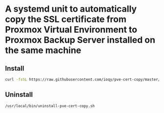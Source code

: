 # A systemd unit to automatically copy the SSL certificate from Proxmox Virtual Environment to Proxmox Backup Server installed on the same machine


## Install

```bash
curl -fsSL https://raw.githubusercontent.com/ioqy/pve-cert-copy/master/install.sh | sh
```

## Uninstall

```bash
/usr/local/bin/uninstall-pve-cert-copy.sh
```
